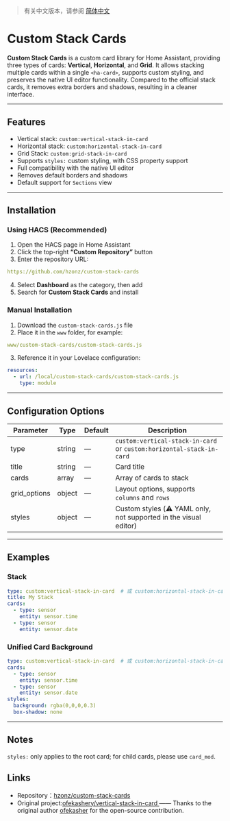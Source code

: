 > 有关中文版本，请参阅 [简体中文](README.md)

# Custom Stack Cards

**Custom Stack Cards** is a custom card library for Home Assistant, providing three types of cards: **Vertical**, **Horizontal**, and **Grid**. It allows stacking multiple cards within a single `<ha-card>`, supports custom styling, and preserves the native UI editor functionality. Compared to the official stack cards, it removes extra borders and shadows, resulting in a cleaner interface.

---

## Features

- Vertical stack: `custom:vertical-stack-in-card`  
- Horizontal stack: `custom:horizontal-stack-in-card`
- Grid Stack: `custom:grid-stack-in-card`
- Supports `styles:` custom styling, with CSS property support 
- Full compatibility with the native UI editor  
- Removes default borders and shadows
- Default support for `Sections` view  

---

## Installation

### Using HACS (Recommended)

1. Open the HACS page in Home Assistant  
2. Click the top-right **“Custom Repository”** button  
3. Enter the repository URL:  
```yaml
https://github.com/hzonz/custom-stack-cards
```
4. Select **Dashboard** as the category, then add  
5. Search for **Custom Stack Cards** and install  

### Manual Installation

1. Download the `custom-stack-cards.js` file  
2. Place it in the `www` folder, for example:  
```yaml
www/custom-stack-cards/custom-stack-cards.js
```
3. Reference it in your Lovelace configuration:  
```yaml
resources:
  - url: /local/custom-stack-cards/custom-stack-cards.js
    type: module
```

---

## Configuration Options

| Parameter     | Type   | Default | Description                                                          |
| ------------- | ------ | ------- | -------------------------------------------------------------------- |
| type          | string | —       | `custom:vertical-stack-in-card` or `custom:horizontal-stack-in-card` |
| title         | string | —       | Card title                                                           |
| cards         | array  | —       | Array of cards to stack                                              |
| grid\_options | object | —       | Layout options, supports `columns` and `rows`       |
| styles        | object | —       | Custom styles (⚠️ YAML only, not supported in the visual editor)     |

---

## Examples

### Stack
```yaml
type: custom:vertical-stack-in-card  # 或 custom:horizontal-stack-in-card / custom:grid-stack-in-card
title: My Stack
cards:
  - type: sensor
    entity: sensor.time
  - type: sensor
    entity: sensor.date
```

### Unified Card Background
```yaml
type: custom:vertical-stack-in-card  # 或 custom:horizontal-stack-in-card / custom:grid-stack-in-card
cards:
  - type: sensor
    entity: sensor.time
  - type: sensor
    entity: sensor.date
styles:
  background: rgba(0,0,0,0.3)
  box-shadow: none
```

---

## Notes
`styles:` only applies to the root card; for child cards, please use `card_mod`.

## Links
- Repository：[hzonz/custom-stack-cards](https://github.com/hzonz/custom-stack-cards)
- Original project:[ofekashery/vertical-stack-in-card ](https://github.com/ofekashery/vertical-stack-in-card) —— Thanks to the original author [ofekasher](https://github.com/ofekasher) for the open-source contribution.
